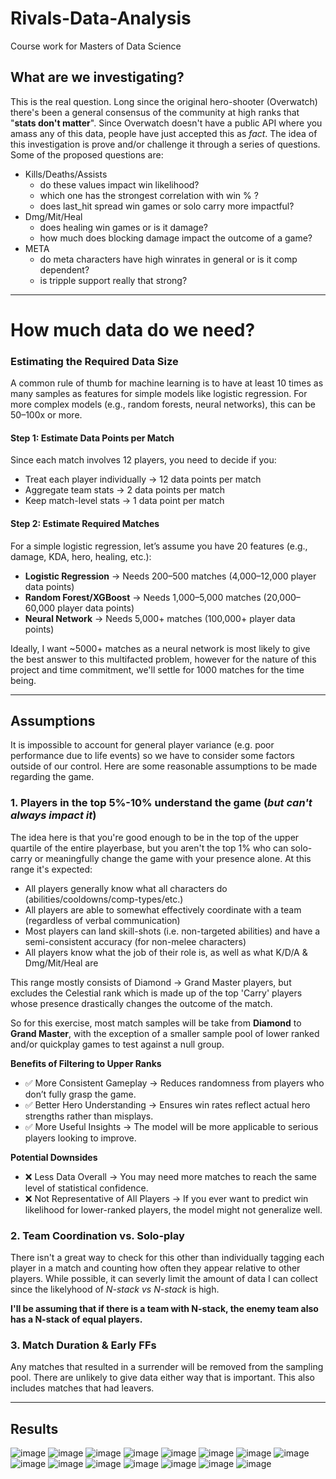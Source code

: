 # Rivals-Data-Analysis
Course work for Masters of Data Science

## What are we investigating? 

This is the real question. Long since the original hero-shooter (Overwatch) there's been a general consensus of the community at high ranks that "**stats don't matter**". Since Overwatch doesn't have a public API where you amass any of this data, people have just accepted this as *fact*. The idea of this investigation is prove and/or challenge it through a series of questions. Some of the proposed questions are:

- Kills/Deaths/Assists 
    - do these values impact win likelihood?
    - which one has the strongest correlation with win % ?
    - does last_hit spread win games or solo carry more impactful? 
- Dmg/Mit/Heal
    - does healing win games or is it damage?
    - how much does blocking damage impact the outcome of a game? 
- META
    - do meta characters have high winrates in general or is it comp dependent?
    - is tripple support really that strong?
***
# How much data do we need?

### Estimating the Required Data Size
A common rule of thumb for machine learning is to have at least 10 times as many samples as features for simple models like logistic regression. For more complex models (e.g., random forests, neural networks), this can be 50–100x or more.

#### **Step 1: Estimate Data Points per Match**
Since each match involves 12 players, you need to decide if you:

- Treat each player individually → 12 data points per match
- Aggregate team stats → 2 data points per match
- Keep match-level stats → 1 data point per match

#### **Step 2: Estimate Required Matches**
For a simple logistic regression, let’s assume you have 20 features (e.g., damage, KDA, hero, healing, etc.):

- **Logistic Regression** → Needs 200–500 matches (4,000–12,000 player data points)
- **Random Forest/XGBoost** → Needs 1,000–5,000 matches (20,000–60,000 player data points)
- **Neural Network** → Needs 5,000+ matches (100,000+ player data points)

Ideally, I want ~5000+ matches as a neural network is most likely to give the best answer to this multifacted problem, however for the nature of this project and time commitment, we'll settle for 1000 matches for the time being. 

***
## Assumptions

It is impossible to account for general player variance (e.g. poor performance due to life events) so we have to consider some factors outside of our control. Here are some reasonable assumptions to be made regarding the game. 

### **1. Players in the top 5%-10% understand the game (*but can't always impact it*)**

The idea here is that you're good enough to be in the top of the upper quartile of the entire playerbase, but you aren't the top 1% who can solo-carry or meaningfully change the game with your presence alone. At this range it's expected:
- All players generally know what all characters do (abilities/cooldowns/comp-types/etc.)
- All players are able to somewhat effectively coordinate with a team (regardless of verbal communication)
- Most players can land skill-shots (i.e. non-targeted abilities) and have a semi-consistent accuracy (for non-melee characters)
- All players know what the job of their role is, as well as what K/D/A & Dmg/Mit/Heal are

This range mostly consists of Diamond → Grand Master players, but excludes the Celestial rank which is made up of the top 'Carry' players whose presence drastically changes the outcome of the match. 

So for this exercise, most match samples will be take from **Diamond** to **Grand Master**, with the exception of a smaller sample pool of lower ranked and/or quickplay games to test against a null group. 

**Benefits of Filtering to Upper Ranks**
- ✅ More Consistent Gameplay → Reduces randomness from players who don’t fully grasp the game.
- ✅ Better Hero Understanding → Ensures win rates reflect actual hero strengths rather than misplays.
- ✅ More Useful Insights → The model will be more applicable to serious players looking to improve.

**Potential Downsides**
- ❌ Less Data Overall → You may need more matches to reach the same level of statistical confidence.
- ❌ Not Representative of All Players → If you ever want to predict win likelihood for lower-ranked players, the model might not generalize well.

### **2. Team Coordination vs. Solo-play**

There isn't a great way to check for this other than individually tagging each player in a match and counting how often they appear relative to other players. While possible, it can severly limit the amount of data I can collect since the likelyhood of *N-stack vs N-stack* is high. 

**I'll be assuming that if there is a team with N-stack, the enemy team also has a N-stack of equal players.**

### **3. Match Duration & Early FFs**

Any matches that resulted in a surrender will be removed from the sampling pool. There are unlikely to give data either way that is important. This also includes matches that had leavers. 

***
## Results

![image](https://github.com/user-attachments/assets/0c635293-d87f-4c56-ad44-667d43dbb0ad)
![image](https://github.com/user-attachments/assets/4cad689e-8698-402f-b1cf-3d3b94e4667a)
![image](https://github.com/user-attachments/assets/a5ad4b67-63cd-4132-9ac1-f3ebe3ec0d0d)
![image](https://github.com/user-attachments/assets/22f1bb22-5e34-4bd3-bdc3-eda205297497)
![image](https://github.com/user-attachments/assets/15f6b310-aa96-4768-8f94-d83c7d935674)
![image](https://github.com/user-attachments/assets/ab43255d-a78e-470e-89b6-c56a5d231e04)
![image](https://github.com/user-attachments/assets/d38ec75b-2f6f-4771-8201-24bdfc782d15)
![image](https://github.com/user-attachments/assets/e9de683d-db10-41d8-b351-0d09c8a9f5b2)
![image](https://github.com/user-attachments/assets/a5aa5f76-1394-43c7-9730-db9a13a49312)
![image](https://github.com/user-attachments/assets/2eb87f33-1072-4eab-9c27-db12c07abc79)
![image](https://github.com/user-attachments/assets/31467c3b-b696-4d56-a435-6ad4399f8fcb)
![image](https://github.com/user-attachments/assets/02502e3e-0df2-4f8f-8af0-512acfd4e34d)
![image](https://github.com/user-attachments/assets/a489315a-ad2a-40a6-99a9-51a88d3c27d8)
![image](https://github.com/user-attachments/assets/5e9cfa96-9708-4d73-9196-2397f076e808)
![image](https://github.com/user-attachments/assets/ffb9c1c8-ee73-4ba9-b46c-731c75394c56)


